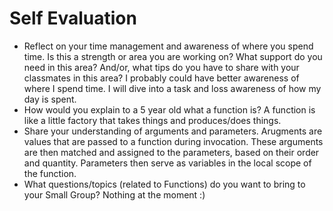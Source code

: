 # Self Evaluation

- Reflect on your time management and awareness of where you spend time. Is this a strength or area you are working on? What support do you need in this area? And/or, what tips do you have to share with your classmates in this area?
I probably could have better awareness of where I spend time. I will dive into a task and loss awareness of how my day is spent. 
- How would you explain to a 5 year old what a function is?
A function is like a little factory that takes things and produces/does things. 
- Share your understanding of arguments and parameters.
Arugments are values that are passed to a function during invocation. These arguments are then matched and assigned to the parameters, based on their order and quantity. Parameters then serve as variables in the local scope of the function. 
- What questions/topics (related to Functions) do you want to bring to your Small Group?
Nothing at the moment :)


